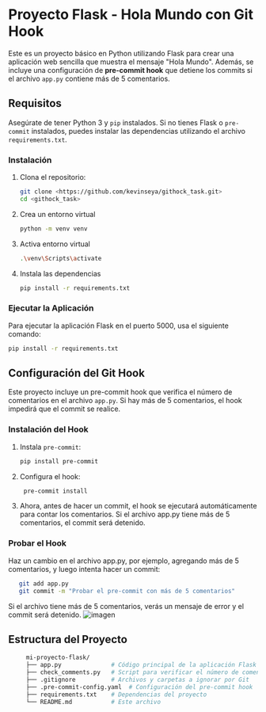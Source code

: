 # Proyecto Flask - Hola Mundo con Git Hook

Este es un proyecto básico en Python utilizando Flask para crear una aplicación web sencilla que muestra el mensaje "Hola Mundo". Además, se incluye una configuración de **pre-commit hook** que detiene los commits si el archivo `app.py` contiene más de 5 comentarios.

## Requisitos

Asegúrate de tener Python 3 y `pip` instalados. Si no tienes Flask o `pre-commit` instalados, puedes instalar las dependencias utilizando el archivo `requirements.txt`.

### Instalación

1. Clona el repositorio:

   ```bash
   git clone <https://github.com/kevinseya/githock_task.git>
   cd <githock_task>
   ```
2. Crea un entorno virtual
    ```bash
   python -m venv venv
   ```
3. Activa entorno virtual
   ```bash
   .\venv\Scripts\activate
   ```
4. Instala las dependencias
   ```bash
   pip install -r requirements.txt
   ```
### Ejecutar la Aplicación
Para ejecutar la aplicación Flask en el puerto 5000, usa el siguiente comando:
   ```bash
   pip install -r requirements.txt
   ```
## Configuración del Git Hook
Este proyecto incluye un pre-commit hook que verifica el número de comentarios en el archivo `app.py`. Si hay más de 5 comentarios, el hook impedirá que el commit se realice.

### Instalación del Hook
1. Instala `pre-commit`:
   ```bash
   pip install pre-commit
   ```
2. Configura el hook:
   ```bash
    pre-commit install
   ```
3. Ahora, antes de hacer un commit, el hook se ejecutará automáticamente para contar los comentarios. Si el archivo app.py tiene más de 5 comentarios, el commit será detenido.

### Probar el Hook
Haz un cambio en el archivo app.py, por ejemplo, agregando más de 5 comentarios, y luego intenta hacer un commit:
 ```bash
    git add app.py
    git commit -m "Probar el pre-commit con más de 5 comentarios"
 ```
Si el archivo tiene más de 5 comentarios, verás un mensaje de error y el commit será detenido.
![imagen](https://github.com/user-attachments/assets/943dc2da-3367-4c9b-9b0b-cd047e8ee47f)

## Estructura del Proyecto
   ```bash
        mi-proyecto-flask/
        ├── app.py              # Código principal de la aplicación Flask
        ├── check_comments.py   # Script para verificar el número de comentarios
        ├── .gitignore          # Archivos y carpetas a ignorar por Git
        ├── .pre-commit-config.yaml  # Configuración del pre-commit hook
        ├── requirements.txt    # Dependencias del proyecto
        └── README.md           # Este archivo
   ```


